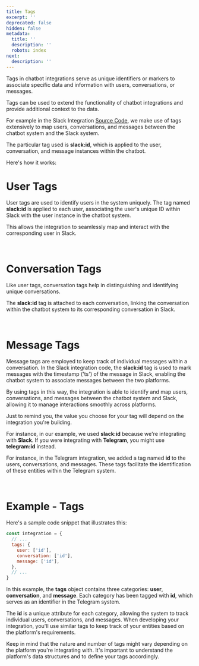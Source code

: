 ```yaml
---
title: Tags
excerpt: ''
deprecated: false
hidden: false
metadata:
  title: ''
  description: ''
  robots: index
next:
  description: ''
---
```

Tags in chatbot integrations serve as unique identifiers or markers to associate specific data and information with users, conversations, or messages.

Tags can be used to extend the functionality of chatbot integrations and provide additional context to the data.

For example in the Slack Integration [Source Code](https://github.com/botpress/botpress/blob/master/integrations/slack/src/index.ts), we make use of tags extensively to map users, conversations, and messages between the chatbot system and the Slack system.

The particular tag used is **slack:id**, which is applied to the user, conversation, and message instances within the chatbot.

Here's how it works:

# User Tags

User tags are used to identify users in the system uniquely. The tag named **slack:id** is applied to each user, associating the user's unique ID within Slack with the user instance in the chatbot system.

This allows the integration to seamlessly map and interact with the corresponding user in Slack.

<br />

# Conversation Tags

Like user tags, conversation tags help in distinguishing and identifying unique conversations.

The **slack:id** tag is attached to each conversation, linking the conversation within the chatbot system to its corresponding conversation in Slack.

<br />

# Message Tags

Message tags are employed to keep track of individual messages within a conversation. In the Slack integration code, the **slack:id** tag is used to mark messages with the timestamp ('ts') of the message in Slack, enabling the chatbot system to associate messages between the two platforms.

By using tags in this way, the integration is able to identify and map users, conversations, and messages between the chatbot system and Slack, allowing it to manage interactions smoothly across platforms.

Just to remind you, the value you choose for your tag will depend on the integration you're building.

For instance, in our example, we used **slack:id** because we're integrating with **Slack**. If you were integrating with **Telegram**, you might use **telegram:id** instead.

For instance, in the Telegram integration, we added a tag named **id** to the users, conversations, and messages. These tags facilitate the identification of these entities within the Telegram system.

<br />

# Example - Tags

Here's a sample code snippet that illustrates this:

```javascript
const integration = {
  // ...
  tags: {
    user: ['id'],
    conversation: ['id'],
    message: ['id'],
  },
  // ...
}
```

In this example, the **tags** object contains three categories: **user**, **conversation**, and **message**. Each category has been tagged with **id**, which serves as an identifier in the Telegram system.

The **id** is a unique attribute for each category, allowing the system to track individual users, conversations, and messages. When developing your integration, you'll use similar tags to keep track of your entities based on the platform's requirements.

Keep in mind that the nature and number of tags might vary depending on the platform you're integrating with. It's important to understand the platform's data structures and to define your tags accordingly.